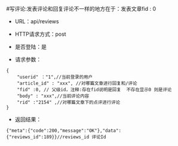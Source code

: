 #写评论:发表评论和回复评论不一样的地方在于：发表文章fid : 0 

- URL：api/reviews

- HTTP请求方式：post

- 是否登陆：是

- 请求参数：

```
{
    "userid" ："1",//当前登录的用户
    "article_id" : "xxx", //对哪篇文章进行回复和/评论
    "fid" :0, // 父级id，注释:存在fid说明是回复  不存在显示0 则是评论
    "body" : "xxx",//当前评论内容
    "rid" :"2154" ,//对哪篇文章下的点评进行评论
}
```

- 返回结果：

```
{"meta":{"code":200,"message":"OK"},"data":{"reviews_id":189}}//reviews_id 评论Id
```